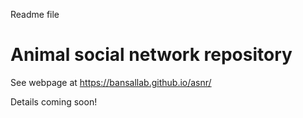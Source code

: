 Readme file

# Animal social network repository

See webpage at https://bansallab.github.io/asnr/

Details coming soon!
